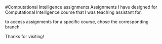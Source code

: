 #Computational Intelligence assignments
Assignments I have designed for Computational Intelligence course that I was teaching assistant for.

to access assignments for a specific course, chose the corresponding branch.

Thanks for visiting!
